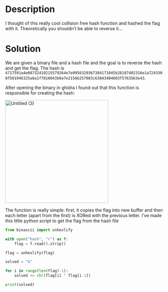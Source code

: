 # Description

I thought of this really cool collision free hash function and hashed the flag with it. Theoretically you shouldn't be able to reverse it...

# Solution

We are given a binary file and a hash file and the goal is to reverse the hash and get the flag. The hash is 
`4717591a4e08732410215579264e7e0956320367384171045b28187402316e1a7243300f501946325a6a1f7810643b0a7e21566257083c63043404603f5763563e43`.

After opening the binary in ghidra I found out that this function is responsible for creating the hash:

<img width="328" alt="Untitled (3)" src="https://github.com/AdamZvara/CTF/assets/36104483/aed9b469-5099-439c-bafa-0bcbad6d6b37">

The function is really simple: first, it copies the flag into new buffer and then each letter (apart from the first) is 
XORed with the previous letter. I’ve made this little python script to get the flag from the hash file
```python
from binascii import unhexlify

with open("hash", "r") as f:
    flag = f.read().strip()

flag = unhexlify(flag)

solved = "G"

for i in range(len(flag)-1):
    solved += chr(flag[i] ^ flag[i-1])

print(solved)
```
